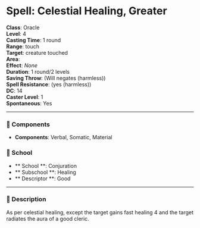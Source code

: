 
# Spell: Celestial Healing, Greater
**Class**: Oracle  
**Level**: 4  
**Casting Time**: 1 round  
**Range**: touch  
**Target**: creature touched  
**Area**:   
**Effect**: _None_  
**Duration**: 1 round/2 levels  
**Saving Throw**:  (Will negates (harmless))  
**Spell Resistance**:  (yes (harmless))  
**DC**: 14  
**Caster Level**: 1  
**Spontaneous**: Yes

---

### 🔮 Components
- **Components**: Verbal, Somatic, Material

### 🏫 School
- ** School **: Conjuration
- ** Subschool **: Healing
- ** Descriptor **: Good
---

### 📜 Description
As per celestial healing, except the target gains fast healing 4 and the target radiates the aura of a good cleric.
